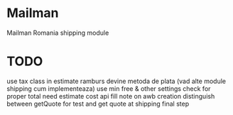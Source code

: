 Mailman
=======

Mailman Romania shipping module

TODO
====
use tax class in estimate
ramburs devine metoda de plata (vad alte module shipping cum implementeaza)
use min free & other settings
check for proper total
need estimate cost api
fill note on awb creation
distinguish between getQuote for test and get quote at shipping final step
